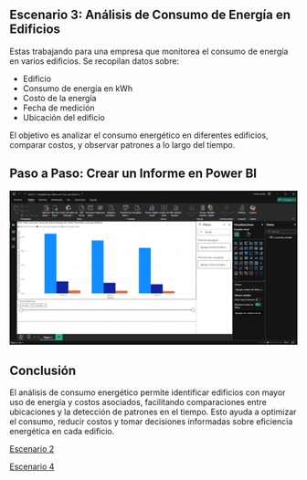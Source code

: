 ## Escenario 3: Análisis de Consumo de Energía en Edificios

Estas trabajando para una empresa que monitorea el consumo de energía en varios edificios. Se recopilan datos sobre:

- Edificio
- Consumo de energía en kWh
- Costo de la energía
- Fecha de medición
- Ubicación del edificio

El objetivo es analizar el consumo energético en diferentes edificios, comparar costos, y observar patrones a lo largo del tiempo.

## Paso a Paso: Crear un Informe en Power BI

![Captura de pantalla del escenario 3 en Power BI](lab14_3.png)

## Conclusión

El análisis de consumo energético permite identificar edificios con mayor uso de energía y costos asociados, facilitando comparaciones entre ubicaciones y la detección de patrones en el tiempo. Esto ayuda a optimizar el consumo, reducir costos y tomar decisiones informadas sobre eficiencia energética en cada edificio.

[Escenario 2](../lab14_2)

[Escenario 4](../lab14_4)
